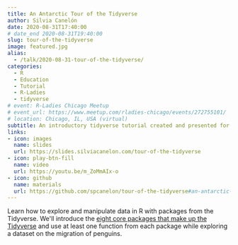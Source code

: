 ```yaml
---
title: An Antarctic Tour of the Tidyverse
author: Silvia Canelón
date: 2020-08-31T17:40:00
# date_end 2020-08-31T19:40:00
slug: tour-of-the-tidyverse
image: featured.jpg
alias:
  - /talk/2020-08-31-tour-of-the-tidyverse/
categories:
  - R
  - Education
  - Tutorial
  - R-Ladies
  - tidyverse
# event: R-Ladies Chicago Meetup
# event_url: https://www.meetup.com/rladies-chicago/events/272755101/
# location: Chicago, IL, USA (virtual)
subtitle: An introductory tidyverse tutorial created and presented for [R-Ladies Chicago](https://rladieschicago.org/)
links:
- icon: images
  name: slides
  url: https://slides.silviacanelon.com/tour-of-the-tidyverse
- icon: play-btn-fill
  name: video
  url: https://youtu.be/m_ZoMmAIx-o
- icon: github
  name: materials
  url: https://github.com/spcanelon/tour-of-the-tidyverse#an-antarctic-tour-of-the-tidyverse
---
```


Learn how to explore and manipulate data in R with packages from the Tidyverse. We'll introduce the [eight core packages that make up the Tidyverse](https://www.tidyverse.org/packages/#core-tidyverse) and use at least one function from each package while exploring a dataset on the migration of penguins.
